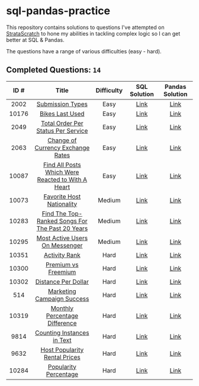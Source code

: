 # sql-pandas-practice

This repository contains solutions to questions I've attempted on [StrataScratch](https://www.stratascratch.com) to hone my abilities in tackling complex logic so I can get better at SQL & Pandas.

The questions have a range of various difficulties (easy - hard).

## Completed Questions: `14`
|  ID #  | Title | Difficulty | SQL Solution | Pandas Solution |
|:------:|:-----:|:----------:|:------------:|:---------------:|
|2002|[Submission Types](https://platform.stratascratch.com/coding/2002-submission-types)|Easy|[Link](https://github.com/adamyangyang/sql-pandas-tech-interview-prep/blob/main/sql/2002.sql)|[Link](https://github.com/adamyangyang/sql-pandas-tech-interview-prep/blob/main/pandas/2002.py)
|10176|[Bikes Last Used](https://platform.stratascratch.com/coding/10176-bikes-last-used)|Easy|[Link](https://github.com/adamyangyang/sql-pandas-tech-interview-prep/blob/main/sql/10176.sql)|[Link](https://github.com/adamyangyang/sql-pandas-tech-interview-prep/blob/main/pandas/10176.py)
|2049|[Total Order Per Status Per Service](https://platform.stratascratch.com/coding/2049-total-order-per-status-per-service)|Easy|[Link](https://github.com/adamyangyang/sql-pandas-tech-interview-prep/blob/main/sql/2049.sql)|[Link](https://github.com/adamyangyang/sql-pandas-tech-interview-prep/blob/main/pandas/2049.py)
|2063|[Change of Currency Exchange Rates](https://platform.stratascratch.com/coding/2063-change-of-currency-exchange-rates)|Easy|[Link](https://github.com/adamyangyang/sql-pandas-tech-interview-prep/blob/main/sql/2063.sql)|[Link](https://github.com/adamyangyang/sql-pandas-tech-interview-prep/blob/main/pandas/2063.py)
|10087|[Find All Posts Which Were Reacted to With A Heart](https://platform.stratascratch.com/coding/10087-find-all-posts-which-were-reacted-to-with-a-heart)|Easy|[Link](https://github.com/adamyangyang/sql-pandas-practice/blob/main/sql/10087.sql)|[Link](https://github.com/adamyangyang/sql-pandas-practice/blob/main/pandas/10087.py)
|10073|[Favorite Host Nationality](https://platform.stratascratch.com/coding/10073-favorite-host-nationality)|Medium|[Link](https://github.com/adamyangyang/sql-pandas-tech-interview-prep/blob/main/sql/10073.sql)|[Link](https://github.com/adamyangyang/sql-pandas-tech-interview-prep/blob/main/pandas/10073.py)
|10283|[Find The Top-Ranked Songs For The Past 20 Years](https://platform.stratascratch.com/coding/10283-find-the-top-ranked-songs-for-the-past-30-years)|Medium|[Link](https://github.com/adamyangyang/sql-pandas-practice/blob/main/sql/10283.sql)|[Link](https://github.com/adamyangyang/sql-pandas-practice/blob/main/pandas/10283.py)
|10295|[Most Active Users On Messenger](https://platform.stratascratch.com/coding/10295-most-active-users-on-messenger)|Medium|[Link](https://github.com/adamyangyang/sql-pandas-practice/blob/main/sql/10295.sql)|[Link](https://github.com/adamyangyang/sql-pandas-practice/blob/main/pandas/10295.py)
|10351|[Activity Rank](https://platform.stratascratch.com/coding/10351-activity-rank)|Hard|[Link](https://github.com/adamyangyang/sql-pandas-practice/blob/main/sql/10351.sql)|[Link](https://github.com/adamyangyang/sql-pandas-practice/blob/main/pandas/10351.py)
|10300|[Premium vs Freemium](https://platform.stratascratch.com/coding/10300-premium-vs-freemium)|Hard|[Link](https://github.com/adamyangyang/sql-pandas-practice/blob/main/sql/10300.sql)|[Link](https://github.com/adamyangyang/sql-pandas-practice/blob/main/pandas/10300.py)
|10302|[Distance Per Dollar](https://platform.stratascratch.com/coding/10302-distance-per-dollar)|Hard|[Link](https://github.com/adamyangyang/sql-pandas-practice/blob/main/sql/10302.sql)|[Link](https://github.com/adamyangyang/sql-pandas-practice/blob/main/pandas/10302.py)
|514|[Marketing Campaign Success](https://platform.stratascratch.com/coding/514-marketing-campaign-success-advanced)|Hard|[Link](https://github.com/adamyangyang/sql-pandas-practice/blob/main/sql/514.sql)|[Link](https://github.com/adamyangyang/sql-pandas-practice/blob/main/pandas/514.py)
|10319|[Monthly Percentage Difference](https://platform.stratascratch.com/coding/10319-monthly-percentage-difference)|Hard|[Link](https://github.com/adamyangyang/sql-pandas-practice/blob/main/sql/10319.sql)|[Link](https://github.com/adamyangyang/sql-pandas-practice/blob/main/pandas/10319.py)
|9814|[Counting Instances in Text](https://platform.stratascratch.com/coding/9814-counting-instances-in-text)|Hard|[Link](https://github.com/adamyangyang/sql-pandas-practice/blob/main/sql/9814.sql)|[Link](https://github.com/adamyangyang/sql-pandas-practice/blob/main/pandas/9814.py)
|9632|[Host Popularity Rental Prices](https://platform.stratascratch.com/coding/9632-host-popularity-rental-prices)|Hard|[Link](https://github.com/adamyangyang/sql-pandas-practice/blob/main/sql/9632.sql)|[Link]()
|10284|[Popularity Percentage](https://platform.stratascratch.com/coding/10284-popularity-percentage)|Hard|[Link]()|[Link]()